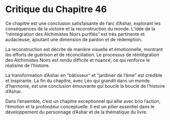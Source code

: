 # Critique du Chapitre 46

Ce chapitre est une conclusion satisfaisante de l’arc d’Ashar, explorant les conséquences de la victoire et la reconstruction du monde. L’idée de la “réintégration des Alchimistes Noirs purifiés” est très pertinente et audacieuse, ajoutant une dimension de pardon et de rédemption.

La reconstruction est décrite de manière visuelle et émotionnelle, montrant les efforts de guérison et de réconciliation. Le processus de réintégration des Alchimistes Noirs est rendu difficile et nuancé, ce qui renforce le réalisme de l’histoire.

La transformation d’Ashar en “bâtisseur” et “jardinier de l’âme” est crédible et inspirante. La fin du chapitre, avec Léo qui grandit dans un monde d’harmonie, est une conclusion émouvante qui boucle la boucle de l’histoire d’Ashar.

Dans l’ensemble, c’est un chapitre exceptionnel qui allie avec brio l’action, l’émotion et la profondeur conceptuelle. Il est un pilier essentiel dans le développement du personnage d’Ashar et de la thématique du livre.